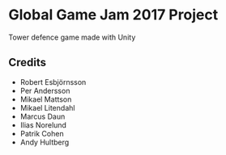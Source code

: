 # Global Game Jam 2017 Project

Tower defence game made with Unity

## Credits

* Robert Esbjörnsson
* Per Andersson
* Mikael Mattson
* Mikael Litendahl
* Marcus Daun
* Ilias Norelund
* Patrik Cohen
* Andy Hultberg


